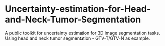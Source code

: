 # Uncertainty-estimation-for-Head-and-Neck-Tumor-Segmentation
A public toolkit for uncertainty estimation for 3D image segmentation tasks.  Using head and neck tumor segmentation - GTV-T/GTV-N as example.
